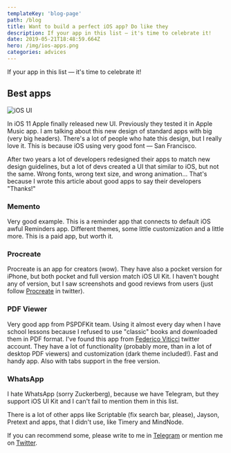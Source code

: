 ```yaml
---
templateKey: 'blog-page'
path: /blog
title: Want to build a perfect iOS app? Do like they
description: If your app in this list — it's time to celebrate it!
date: 2019-05-21T18:48:59.664Z
hero: /img/ios-apps.png
categories: advices
---
```

If your app in this list — it's time to celebrate it!

## Best apps

![iOS UI](/img/ios-ui-apps.png)

In iOS 11 Apple finally released new UI. Previously they tested it in Apple Music app. I am talking about this new design of standard apps with big (very big headers). There's a lot of people who hate this design, but I really love it. This is because iOS using very good font — San Francisco.

After two years a lot of developers redesigned their apps to match new design guidelines, but a lot of devs created a UI that similar to iOS, but not the same. Wrong fonts, wrong text size, and wrong animation... That's because I wrote this article about good apps to say their developers "Thanks!"

### Memento

Very good example. This is a reminder app that connects to default iOS awful Reminders app. Different themes, some little customization and a little more. This is a paid app, but worth it.

### Procreate

Procreate is an app for creators (wow). They have also a pocket version for iPhone, but both pocket and full version match iOS UI Kit. I haven't bought any of version, but I saw screenshots and good reviews from users (just follow [Procreate](https://twitter.com/Procreate) in twitter).

### PDF Viewer

Very good app from PSPDFKit team. Using it almost every day when I have school lessons because I refused to use "classic" books and downloaded them in PDF format. I've found this app from [Federico Viticci](https://twitter.com/viticci) twitter account. They have a lot of functionality (probably more, than in a lot of desktop PDF viewers) and customization (dark theme included!). Fast and handy app. Also with tabs support in the free version.

### WhatsApp

I hate WhatsApp (sorry Zuckerberg), because we have Telegram, but they support iOS UI Kit and I can't fail to mention them in this list.

There is a lot of other apps like Scriptable (fix search bar, please), Jayson, Pretext and apps, that I didn't use, like Timery and MindNode.

If you can recommend some, please write to me in [Telegram](https://t.me/dtroode) or mention me on [Twitter](https://twitter.com/dtroode).
